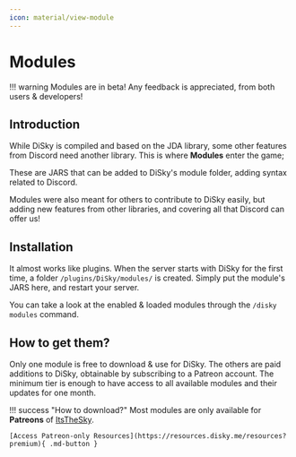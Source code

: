 ```yaml
---
icon: material/view-module
---
```


# Modules

!!! warning 
    Modules are in beta! Any feedback is appreciated, from both users & developers!

## Introduction

While DiSky is compiled and based on the JDA library, some other features from Discord need another library. This is where **Modules** enter the game;

These are JARS that can be added to DiSky's module folder, adding syntax related to Discord.

Modules were also meant for others to contribute to DiSky easily, but adding new features from other libraries, and covering all that Discord can offer us!

## Installation

It almost works like plugins. When the server starts with DiSky for the first time, a folder `/plugins/DiSky/modules/` is created. Simply put the module's JARS here, and restart your server.

You can take a look at the enabled & loaded modules through the `/disky modules` command.

## How to get them?

Only one module is free to download & use for DiSky. The others are paid additions to DiSky, obtainable by subscribing to a Patreon account. The minimum tier is enough to have access to all available modules and their updates for one month.

!!! success "How to download?"
    Most modules are only available for **Patreons** of [ItsTheSky](https://www.patreon.com/itsthesky).

    [Access Patreon-only Resources](https://resources.disky.me/resources?premium){ .md-button }